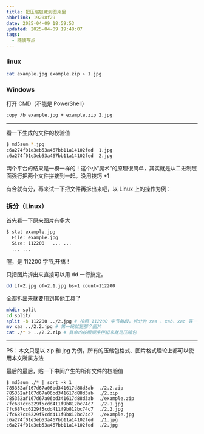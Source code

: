 ```yaml
---
title: 把压缩包藏到图片里
abbrlink: 19208f29
date: 2025-04-09 18:59:53
updated: 2025-04-09 19:48:07
tags:
  - 随便写点
---
```


### linux

```bash
cat example.jpg example.zip > 1.jpg
```

### Windows

打开 CMD（不能是 PowerShell）

```
copy /b example.jpg + example.zip 2.jpg
```

---

看一下生成的文件的校验值

```bash
$ md5sum *.jpg
c6a274f01e3eb53a467bb11a14102fed  1.jpg
c6a274f01e3eb53a467bb11a14102fed  2.jpg
```

两个平台的结果是一模一样的！这个小“魔术”的原理很简单，其实就是从二进制层面强行把两个文件拼接到一起。没用技巧 +1

有合就有分，再来试一下把文件再拆出来吧，以 Linux 上的操作为例：

### 拆分（Linux）

首先看一下原来图片有多大

```bash
$ stat example.jpg
  File: example.jpg
  Size: 112200   ... ...
  ... ...
```

喔，是 112200 字节,开搞！

只把图片拆出来直接可以用 dd 一行搞定。

```bash
dd if=2.jpg of=2.1.jpg bs=1 count=112200
```

全都拆出来就要用到其他工具了

```bash
mkdir split
cd split/
split -b 112200 ../2.jpg # 按照 112200 字节每段，拆分为 xaa 、xab、xac 等一大堆小文件
mv xaa ../2.2.jpg # 第一段就是那个图片
cat ./* > ../2.2.zip # 其余的按照顺序拼起来就是压缩包
```

---

PS：本文只是以 zip 和 jpg 为例，所有的压缩包格式、图片格式理论上都可以使用本文所属方法

最后的最后，贴一下中间产生的所有文件的校验值

```
$ md5sum ./* | sort -k 1
785352af167d67a06bd341617d88d3ab  ./2.2.zip
785352af167d67a06bd341617d88d3ab  ./2.zip
785352af167d67a06bd341617d88d3ab  ./example.zip
7fc687cc6229f5cdd411f9b812bc74c7  ./2.1.jpg
7fc687cc6229f5cdd411f9b812bc74c7  ./2.2.jpg
7fc687cc6229f5cdd411f9b812bc74c7  ./example.jpg
c6a274f01e3eb53a467bb11a14102fed  ./1.jpg
c6a274f01e3eb53a467bb11a14102fed  ./2.jpg
```

